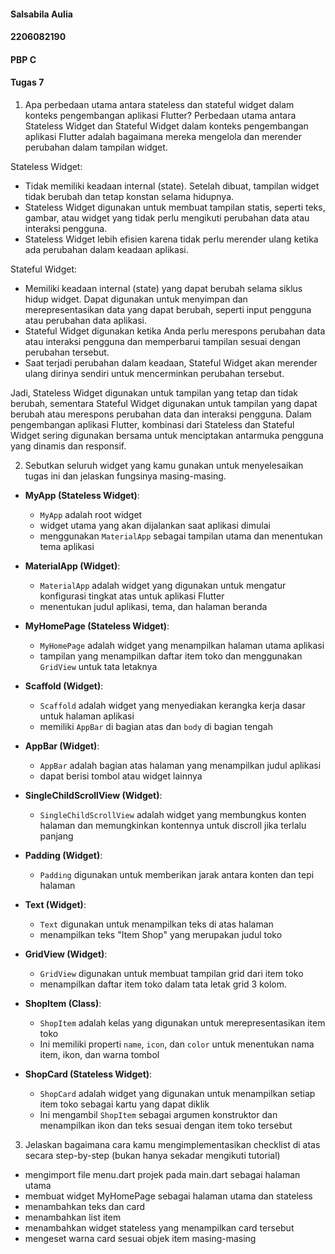 #### Salsabila Aulia
#### 2206082190
#### PBP C
#### Tugas 7

1. Apa perbedaan utama antara stateless dan stateful widget dalam konteks pengembangan aplikasi Flutter?
Perbedaan utama antara Stateless Widget dan Stateful Widget dalam konteks pengembangan aplikasi Flutter adalah bagaimana mereka mengelola dan merender perubahan dalam tampilan widget.

Stateless Widget:  
- Tidak memiliki keadaan internal (state). Setelah dibuat, tampilan widget tidak berubah dan tetap konstan selama hidupnya.  
- Stateless Widget digunakan untuk membuat tampilan statis, seperti teks, gambar, atau widget yang tidak perlu mengikuti perubahan data atau interaksi pengguna.  
- Stateless Widget lebih efisien karena tidak perlu merender ulang ketika ada perubahan dalam keadaan aplikasi.  

Stateful Widget:  
- Memiliki keadaan internal (state) yang dapat berubah selama siklus hidup widget. Dapat digunakan untuk menyimpan dan merepresentasikan data yang dapat berubah, seperti input pengguna atau perubahan data aplikasi.  
- Stateful Widget digunakan ketika Anda perlu merespons perubahan data atau interaksi pengguna dan memperbarui tampilan sesuai dengan perubahan tersebut.  
- Saat terjadi perubahan dalam keadaan, Stateful Widget akan merender ulang dirinya sendiri untuk mencerminkan perubahan tersebut.  
  
Jadi, Stateless Widget digunakan untuk tampilan yang tetap dan tidak berubah, sementara Stateful Widget digunakan untuk tampilan yang dapat berubah atau merespons perubahan data dan interaksi pengguna. Dalam pengembangan aplikasi Flutter, kombinasi dari Stateless dan Stateful Widget sering digunakan bersama untuk menciptakan antarmuka pengguna yang dinamis dan responsif.  

2. Sebutkan seluruh widget yang kamu gunakan untuk menyelesaikan tugas ini dan jelaskan fungsinya masing-masing.
- **MyApp (Stateless Widget)**:
   - `MyApp` adalah root widget
   - widget utama yang akan dijalankan saat aplikasi dimulai
   - menggunakan `MaterialApp` sebagai tampilan utama dan menentukan tema aplikasi

- **MaterialApp (Widget)**:
   - `MaterialApp` adalah widget yang digunakan untuk mengatur konfigurasi tingkat atas untuk aplikasi Flutter
   - menentukan judul aplikasi, tema, dan halaman beranda

- **MyHomePage (Stateless Widget)**:
   - `MyHomePage` adalah widget yang menampilkan halaman utama aplikasi
   - tampilan yang menampilkan daftar item toko dan menggunakan `GridView` untuk tata letaknya

- **Scaffold (Widget)**:
   - `Scaffold` adalah widget yang menyediakan kerangka kerja dasar untuk halaman aplikasi
   - memiliki `AppBar` di bagian atas dan `body` di bagian tengah

- **AppBar (Widget)**:
   - `AppBar` adalah bagian atas halaman yang menampilkan judul aplikasi
   - dapat berisi tombol atau widget lainnya

- **SingleChildScrollView (Widget)**:
   - `SingleChildScrollView` adalah widget yang membungkus konten halaman dan memungkinkan kontennya untuk discroll jika terlalu panjang

- **Padding (Widget)**:
   - `Padding` digunakan untuk memberikan jarak antara konten dan tepi halaman

- **Text (Widget)**:
   - `Text` digunakan untuk menampilkan teks di atas halaman
   - menampilkan teks "Item Shop" yang merupakan judul toko

- **GridView (Widget)**:
   - `GridView` digunakan untuk membuat tampilan grid dari item toko
   - menampilkan daftar item toko dalam tata letak grid 3 kolom.

- **ShopItem (Class)**:
    - `ShopItem` adalah kelas yang digunakan untuk merepresentasikan item toko
    - Ini memiliki properti `name`, `icon`, dan `color` untuk menentukan nama item, ikon, dan warna tombol

- **ShopCard (Stateless Widget)**:
    - `ShopCard` adalah widget yang digunakan untuk menampilkan setiap item toko sebagai kartu yang dapat diklik
    - Ini mengambil `ShopItem` sebagai argumen konstruktor dan menampilkan ikon dan teks sesuai dengan item toko tersebut

3. Jelaskan bagaimana cara kamu mengimplementasikan checklist di atas secara step-by-step (bukan hanya sekadar mengikuti tutorial)
- mengimport file menu.dart projek pada main.dart sebagai halaman utama
- membuat widget MyHomePage sebagai halaman utama dan stateless
- menambahkan teks dan card
- menambahkan list item
- menambahkan widget stateless yang menampilkan card tersebut
- mengeset warna card sesuai objek item masing-masing
